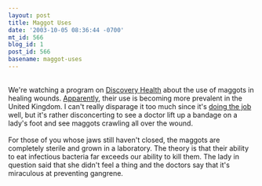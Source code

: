 ```yaml
---
layout: post
title: Maggot Uses
date: '2003-10-05 08:36:44 -0700'
mt_id: 566
blog_id: 1
post_id: 566
basename: maggot-uses
---
```

<br />We're watching a program on <a href="http://health.discovery.com/">Discovery Health</a> about the use of maggots in healing wounds. <a href="http://news.bbc.co.uk/1/hi/health/1907065.stm">Apparently</a>, their use is becoming more prevalent in the United Kingdom. I can't really disparage it too much since it's <a href="http://tampabay.bizjournals.com/tampabay/stories/2001/05/21/focus1.html">doing the job</a> well, but it's rather disconcerting to see a doctor lift up a bandage on a lady's foot and see maggots crawling all over the wound.<br /><br />For those of you whose jaws still haven't closed, the maggots are completely sterile and grown in a laboratory. The theory is that their ability to eat infectious bacteria far exceeds our ability to kill them. The lady in question said that she didn't feel a thing and the doctors say that it's miraculous at preventing gangrene.<br /><br /><br />

